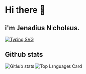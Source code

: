 # Hi there 👋

## i'm Jenadius Nicholaus.

[![Typing SVG](https://readme-typing-svg.herokuapp.com/?lines=Love+Learning+New+Things;Love+Computer+Tech+As+A+Whole)](https://git.io/typing-svg)
## Github stats
![Github stats](https://github-readme-stats.vercel.app/api?username=jenadiusnicholaus&theme=highcontrast&show_icons=true&count_private=true) 
![Top Languages Card](https://github-readme-stats.vercel.app/api/top-langs/?username=jenadiusnicholaus&layout=compact)


<!-- 
## I’m currently learning 

- 👯 I’m looking to collaborate on big projects in Javacrpts, python , flutter 
- 💬 Ask me about 
/github/release/babel/babel
![alt text](/github/release/babel/babel)


- 📫 How to reach me: ...
- 😄 Pronouns: ... -->
<!-- - ⚡ Fun fact: ... -->


